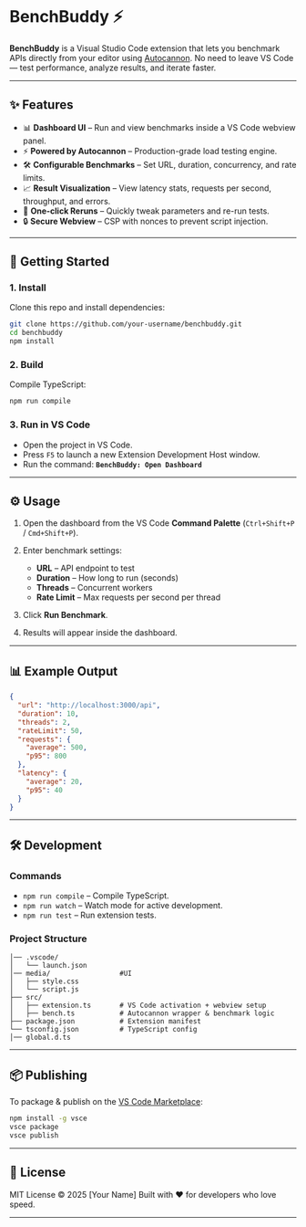 # BenchBuddy ⚡

**BenchBuddy** is a Visual Studio Code extension that lets you benchmark APIs directly from your editor using [Autocannon](https://github.com/mcollina/autocannon).
No need to leave VS Code — test performance, analyze results, and iterate faster.

---

## ✨ Features

* 📊 **Dashboard UI** – Run and view benchmarks inside a VS Code webview panel.
* ⚡ **Powered by Autocannon** – Production-grade load testing engine.
* 🛠️ **Configurable Benchmarks** – Set URL, duration, concurrency, and rate limits.
* 📈 **Result Visualization** – View latency stats, requests per second, throughput, and errors.
* 🔄 **One-click Reruns** – Quickly tweak parameters and re-run tests.
* 🔒 **Secure Webview** – CSP with nonces to prevent script injection.

---

## 🚀 Getting Started

### 1. Install

Clone this repo and install dependencies:

```bash
git clone https://github.com/your-username/benchbuddy.git
cd benchbuddy
npm install
```

### 2. Build

Compile TypeScript:

```bash
npm run compile
```

### 3. Run in VS Code

* Open the project in VS Code.
* Press `F5` to launch a new Extension Development Host window.
* Run the command:
  **`BenchBuddy: Open Dashboard`**

---

## ⚙️ Usage

1. Open the dashboard from the VS Code **Command Palette** (`Ctrl+Shift+P` / `Cmd+Shift+P`).
2. Enter benchmark settings:

   * **URL** – API endpoint to test
   * **Duration** – How long to run (seconds)
   * **Threads** – Concurrent workers
   * **Rate Limit** – Max requests per second per thread
3. Click **Run Benchmark**.
4. Results will appear inside the dashboard.

---

## 📊 Example Output

```json
{
  "url": "http://localhost:3000/api",
  "duration": 10,
  "threads": 2,
  "rateLimit": 50,
  "requests": {
    "average": 500,
    "p95": 800
  },
  "latency": {
    "average": 20,
    "p95": 40
  }
}
```

---

## 🛠️ Development

### Commands

* `npm run compile` – Compile TypeScript.
* `npm run watch` – Watch mode for active development.
* `npm run test` – Run extension tests.

### Project Structure

```
│── .vscode/
│   └── launch.json
│── media/                 #UI
│   ├── style.css
│   └── script.js
├── src/
│   ├── extension.ts       # VS Code activation + webview setup
│   ├── bench.ts           # Autocannon wrapper & benchmark logic
├── package.json           # Extension manifest
└── tsconfig.json          # TypeScript config
│── global.d.ts

```

---

## 📦 Publishing

To package & publish on the [VS Code Marketplace](https://code.visualstudio.com/api/working-with-extensions/publishing-extension):

```bash
npm install -g vsce
vsce package
vsce publish
```

---


## 📝 License

MIT License © 2025 \[Your Name]
Built with ❤️ for developers who love speed.

---
